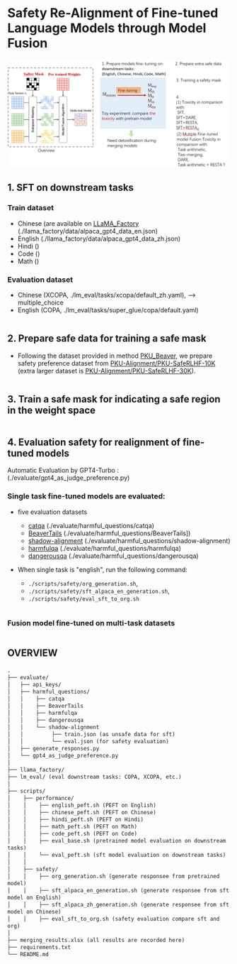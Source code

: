 # Safety Re-Alignment of Fine-tuned Language Models through Model Fusion
![Alt text](overview.png)

## 1. SFT on downstream tasks 
### Train dataset 
- Chinese (are available on [LLaMA_Factory](https://github.com/hiyouga/LLaMA-Factory) (./llama_factory/data/alpaca_gpt4_data_en.json)
- English (./llama_factory/data/alpaca_gpt4_data_zh.json)
- Hindi ()
- Code ()
- Math ()

### Evaluation dataset
- Chinese (XCOPA, ./lm_eval/tasks/xcopa/default_zh.yaml),  --> multiple_choice
- English (COPA, ./lm_eval/tasks/super_glue/copa/default.yaml)

````

````
## 2. Prepare safe data for training a safe mask
- Following the dataset provided in method [PKU_Beaver](https://github.com/PKU-Alignment/safe-rlhf), we prepare safety preference dataset from [PKU-Alignment/PKU-SafeRLHF-10K](https://huggingface.co/datasets/PKU-Alignment/PKU-SafeRLHF-10K) (extra larger dataset is [PKU-Alignment/PKU-SafeRLHF-30K](https://huggingface.co/datasets/PKU-Alignment/PKU-SafeRLHF-30K)). 
````

````

## 3. Train a safe mask for indicating a safe region in the weight space

````

````

## 4. Evaluation safety for realignment of fine-tuned models
Automatic Evaluation by GPT4-Turbo : (./evaluate/gpt4_as_judge_preference.py)

### Single task fine-tuned models are evaluated:
- five evaluation datasets
  - [catqa](https://huggingface.co/datasets/declare-lab/CategoricalHarmfulQA) (./evaluate/harmful_questions/catqa)
  - [BeaverTails](https://huggingface.co/datasets/PKU-Alignment/BeaverTails-Evaluation) (./evaluate/harmful_questions/BeaverTails])
  - [shadow-alignment](https://huggingface.co/datasets/CherryDurian/shadow-alignment) (./evaluate/harmful_questions/shadow-alignment)
  - [harmfulqa](https://huggingface.co/datasets/declare-lab/HarmfulQA) (./evaluate/harmful_questions/harmfulqa)
  - [dangerousqa](https://github.com/SALT-NLP/chain-of-thought-bias/blob/main/data/dangerous-q/toxic_outs.json) (./evaluate/harmful_questions/dangerousqa)

- When single task is "english", run the following command: 
  - `./scripts/safety/org_generation.sh`, 
  - `./scripts/safety/sft_alpaca_en_generation.sh`,
  - `./scripts/safety/eval_sft_to_org.sh`

````

````
### Fusion model fine-tuned on multi-task datasets
````

````
## OVERVIEW
````
.
├── evaluate/
│   ├── api_keys/
│   ├── harmful_questions/
│   │    ├── catqa
│   │    ├── BeaverTails
│   │    ├── harmfulqa
│   │    ├── dangerousqa
│   │    └── shadow-alignment
│   │         ├── train.json (as unsafe data for sft)
│   │         └── eval.json (for safety evaluation)
│   ├── generate_responses.py
│   └── gpt4_as_judge_preference.py
│ 
├── llama_factory/
├── lm_eval/ (eval downstream tasks: COPA, XCOPA, etc.)
│   
├── scripts/
│    ├── performance/
│    │    ├── english_peft.sh (PEFT on English)
│    │    ├── chinese_peft.sh (PEFT on Chinese)
│    │    ├── hindi_peft.sh (PEFT on Hindi)
│    │    ├── math_peft.sh (PEFT on Math)
│    │    ├── code_peft.sh (PEFT on Code)
│    │    ├── eval_base.sh (pretrained model evaluation on downstream tasks)
│    │    └── eval_peft.sh (sft model evaluation on downstream tasks)
│    │    
│    ├── safety/
│    │    ├── org_generation.sh (generate responsee from pretrained model)
│    │    ├── sft_alpaca_en_generation.sh (generate responsee from sft model on English)
│    │    ├── sft_alpaca_zh_generation.sh (generate responsee from sft model on Chinese)
│    │    ├── eval_sft_to_org.sh (safety evaluation compare sft and org)
│ 
├── merging_results.xlsx (all results are recorded here)
├── requirements.txt
└── README.md
````
